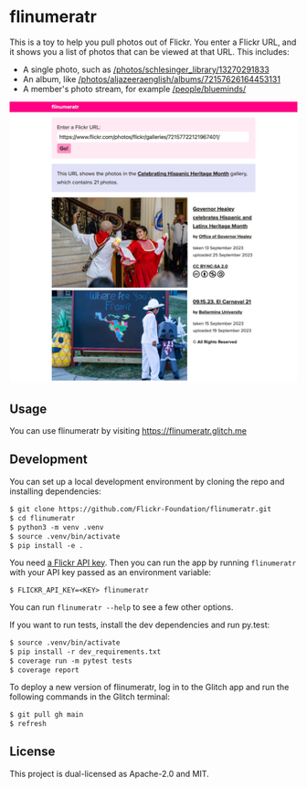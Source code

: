 # flinumeratr

This is a toy to help you pull photos out of Flickr.
You enter a Flickr URL, and it shows you a list of photos that can be viewed at that URL.
This includes:

*   A single photo, such as [/photos/schlesinger_library/13270291833](https://flinumeratr.glitch.me/see_photos?flickr_url=https://www.flickr.com/photos/schlesinger_library/13270291833)
*   An album, like
[/photos/aljazeeraenglish/albums/72157626164453131](https://flinumeratr.glitch.me/see_photos?flickr_url=https://www.flickr.com/photos/aljazeeraenglish/albums/72157626164453131)
*   A member's photo stream, for example [/people/blueminds/](https://flinumeratr.glitch.me/see_photos?flickr_url=https://www.flickr.com/people/blueminds/)

<img src="screenshot.jpg" alt="Screenshot of flinumeratr. It's a web app with a single input field at the top, into which somebody has entered a Flickr URL. Below the input form is a purple box explaining that this URL shows the photos in a gallery about celebrating Hispanic Heritage Month, and then two photos from the gallery.">

## Usage

You can use flinumeratr by visiting <https://flinumeratr.glitch.me>

## Development

You can set up a local development environment by cloning the repo and installing dependencies:

```console
$ git clone https://github.com/Flickr-Foundation/flinumeratr.git
$ cd flinumeratr
$ python3 -m venv .venv
$ source .venv/bin/activate
$ pip install -e .
```

You need [a Flickr API key][key].
Then you can run the app by running `flinumeratr` with your API key passed as an environment variable:

```console
$ FLICKR_API_KEY=<KEY> flinumeratr
```

You can run `flinumeratr --help` to see a few other options.

If you want to run tests, install the dev dependencies and run py.test:

```console
$ source .venv/bin/activate
$ pip install -r dev_requirements.txt
$ coverage run -m pytest tests
$ coverage report
```

To deploy a new version of flinumeratr, log in to the Glitch app and run the following commands in the Glitch terminal:

```console
$ git pull gh main
$ refresh
```

[key]: https://www.flickr.com/services/api/misc.api_keys.html

## License

This project is dual-licensed as Apache-2.0 and MIT.
